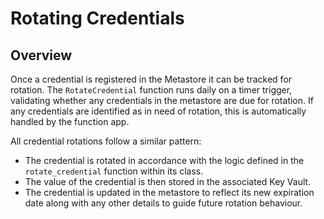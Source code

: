 # Rotating Credentials

## Overview

Once a credential is registered in the Metastore it can be tracked for rotation. The `RotateCredential` function runs daily on a timer trigger, validating whether any credentials in the metastore are due for rotation. If any credentials are identified as in need of rotation, this is automatically handled by the function app.

All credential rotations follow a similar pattern:

- The credential is rotated in accordance with the logic defined in the `rotate_credential` function within its class.
- The value of the credential is then stored in the associated Key Vault.
- The credential is updated in the metastore to reflect its new expiration date along with any other details to guide future rotation behaviour.
